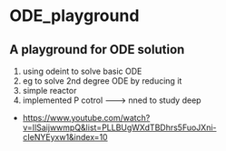 # ODE_playground
## A playground for ODE solution

1. using odeint to solve basic ODE
2. eg to solve 2nd degree ODE by reducing it
3. simple reactor
4. implemented P cotrol ---> nned to study deep
 - https://www.youtube.com/watch?v=IlSaijwwmpQ&list=PLLBUgWXdTBDhrs5FuoJXni-cIeNYEyxw1&index=10
